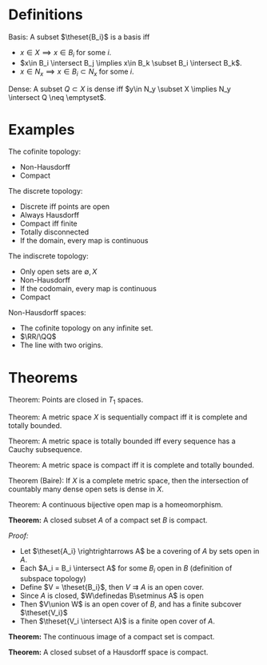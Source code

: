 # Definitions

Basis:
A subset $\theset{B_i}$ is a basis iff

- $x\in X \implies x \in B_i$ for some $i$.
- $x\in B_i \intersect B_j \implies x\in B_k \subset B_i \intersect B_k$.
- $x\in N_x \implies x\in B_i \subset N_x$ for some $i$.


Dense:
A subset $Q\subset X$ is dense iff $y\in N_y \subset X \implies N_y \intersect Q \neq \emptyset$.

# Examples


The cofinite topology:

- Non-Hausdorff
- Compact

The discrete topology:

- Discrete iff points are open
- Always Hausdorff
- Compact iff finite
- Totally disconnected
- If the domain, every map is continuous

The indiscrete topology:

- Only open sets are $\emptyset, X$
- Non-Hausdorff
- If the codomain, every map is continuous
- Compact

Non-Hausdorff spaces:

- The cofinite topology on any infinite set.
- $\RR/\QQ$
- The line with two origins.

# Theorems

Theorem:
Points are closed in $T_1$ spaces.

Theorem:
A metric space $X$ is sequentially compact iff it is complete and totally bounded.

Theorem:
A metric space is totally bounded iff every sequence has a Cauchy subsequence.

Theorem: 
A metric space is compact iff it is complete and totally bounded.

Theorem (Baire):
If $X$ is a complete metric space, then the intersection of countably many dense open sets is dense in $X$.

Theorem:
A continuous bijective open map is a homeomorphism.

**Theorem:**
A closed subset $A$ of a compact set $B$ is compact.

*Proof:*

- Let $\theset{A_i} \rightrightarrows A$ be a covering of $A$ by sets open in $A$.
- Each $A_i = B_i \intersect A$ for some $B_i$ open in $B$ (definition of subspace topology)
- Define $V = \theset{B_i}$, then $V \rightrightarrows A$ is an open cover.
- Since $A$ is closed, $W\definedas B\setminus A$ is open
- Then $V\union W$ is an open cover of $B$, and has a finite subcover $\theset{V_i}$
- Then $\theset{V_i \intersect A}$ is a finite open cover of $A$.

**Theorem:**
The continuous image of a compact set is compact.

**Theorem:**
A closed subset of a Hausdorff space is compact.

